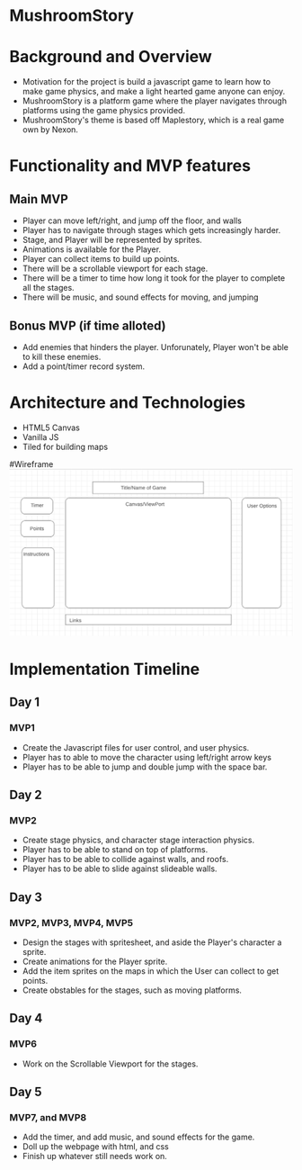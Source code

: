 # MushroomStory

# Background and Overview
  * Motivation for the project is build a javascript game to learn how to make game physics, and make a light hearted game anyone can enjoy.
  * MushroomStory is a platform game where the player navigates through platforms using the game physics provided. 
  * MushroomStory's theme is based off Maplestory, which is a real game own by Nexon.
  
# Functionality and MVP features
## Main MVP
   * Player can move left/right, and jump off the floor, and walls
   * Player has to navigate through stages which gets increasingly harder.
   * Stage, and Player will be represented by sprites.
   * Animations is available for the Player.
   * Player can collect items to build up points.
   * There will be a scrollable viewport for each stage.
   * There will be a timer to time how long it took for the player to complete all the stages.
   * There will be music, and sound effects for moving, and jumping

## Bonus MVP (if time alloted)
   * Add enemies that hinders the player. Unforunately, Player won't be able to kill these enemies.
   * Add a point/timer record system.
  
# Architecture and Technologies 
  * HTML5 Canvas
  * Vanilla JS
  * Tiled for building maps
 
#Wireframe
 ![wireframe](./assets/images/WireFrame.png)

# Implementation Timeline
## Day 1
### MVP1
  * Create the Javascript files for user control, and user physics.
  * Player has to able to move the character using left/right arrow keys
  * Player has to be able to jump and double jump with the space bar.
   
## Day 2
### MVP2
  * Create stage physics, and character stage interaction physics.
  * Player has to be able to stand on top of platforms.
  * Player has to be able to collide against walls, and roofs.
  * Player has to be able to slide against slideable walls.

## Day 3
### MVP2, MVP3, MVP4, MVP5
  * Design the stages with spritesheet, and aside the Player's character a sprite.
  * Create animations for the Player sprite.
  * Add the item sprites on the maps in which the User can collect to get points.
  * Create obstables for the stages, such as moving platforms.
## Day 4
### MVP6  
  * Work on the Scrollable Viewport for the stages.

## Day 5
### MVP7, and MVP8
  * Add the timer, and add music, and sound effects for the game.
  * Doll up the webpage with html, and css
  * Finish up whatever still needs work on.
